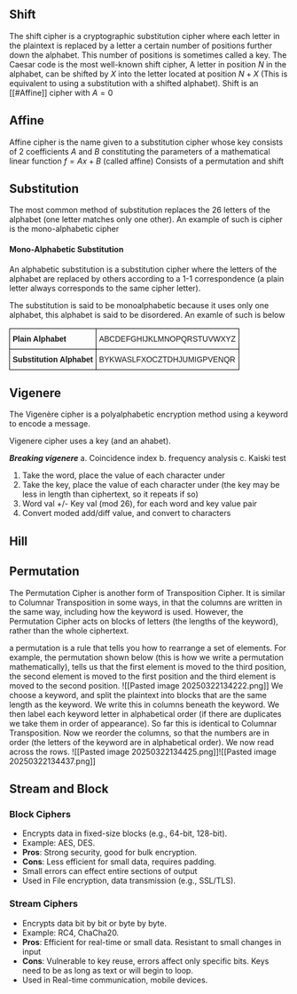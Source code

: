 ## Shift
The shift cipher is a cryptographic substitution cipher where each letter in the plaintext is replaced by a letter a certain number of positions further down the alphabet. This number of positions is sometimes called a key.
The Caesar code is the most well-known shift cipher,
A letter in position $N$ in the alphabet, can be shifted by $X$ into the letter located at position $N+X$ (This is equivalent to using a substitution with a shifted alphabet). Shift is an [[#Affine]] cipher with $A=0$

## Affine
Affine cipher is the name given to a substitution cipher whose key consists of 2 coefficients $A$ and $B$ constituting the parameters of a mathematical linear function $f=Ax+B$ (called affine)
Consists of a permutation and shift

## Substitution
The most common method of substitution replaces the 26 letters of the alphabet (one letter matches only one other). An example of such is cipher is the mono-alphabetic cipher
#### Mono-Alphabetic Substitution
An alphabetic substitution is a substitution cipher where the letters of the alphabet are replaced by others according to a 1-1 correspondence (a plain letter always corresponds to the same cipher letter).

The substitution is said to be monoalphabetic because it uses only one alphabet, this alphabet is said to be disordered. An examle of such is below
<style type="text/css">
.tg  {border-collapse:collapse;border-spacing:0;}
.tg td{border-color:black;border-style:solid;border-width:1px;font-family:Arial, sans-serif;font-size:14px;
  overflow:hidden;padding:10px 5px;word-break:normal;}
.tg th{border-color:black;border-style:solid;border-width:1px;font-family:Arial, sans-serif;font-size:14px;
  font-weight:normal;overflow:hidden;padding:10px 5px;word-break:normal;}
.tg .tg-0lax{text-align:left;vertical-align:top}
</style>
<table class="tg"><thead>
  <tr>
    <th class="tg-0lax"><span style="font-weight:bold">Plain Alphabet</span></th>
    <th class="tg-0lax">ABCDEFGHIJKLMNOPQRSTUVWXYZ</th>
  </tr></thead>
<tbody>
  <tr>
    <td class="tg-0lax"><span style="font-weight:bold">Substitution Alphabet</span></td>
    <td class="tg-0lax">BYKWASLFXOCZTDHJUMIGPVENQR</td>
  </tr>
</tbody>
</table>






## Vigenere
The Vigenère cipher is a polyalphabetic encryption method using a keyword to encode a message.

Vigenere cipher uses a key (and an ahabet).

***Breaking vigenere***
a. Coincidence index
b. frequency analysis
c. Kaiski test

1. Take the word, place the value of each character under
2. Take the key, place the value of each character under (the key may be less in length than ciphertext, so it repeats if so)
3. Word val +/- Key val (mod 26), for each word and key value pair
4. Convert moded add/diff value, and convert to characters 
## Hill

## Permutation
The Permutation Cipher is another form of Transposition Cipher. It is similar to Columnar Transposition in some ways, in that the columns are written in the same way, including how the keyword is used. However, the Permutation Cipher acts on blocks of letters (the lengths of the keyword), rather than the whole ciphertext.

a permutation is a rule that tells you how to rearrange a set of elements. For example, the permutation shown below (this is how we write a permutation mathematically), tells us that the first element is moved to the third position, the second element is moved to the first position and the third element is moved to the second position.
![[Pasted image 20250322134222.png]]
We choose a keyword, and split the plaintext into blocks that are the same length as the keyword. We write this in columns beneath the keyword. We then label each keyword letter in alphabetical order (if there are duplicates we take them in order of appearance). So far this is identical to Columnar Transposition. Now we reorder the columns, so that the numbers are in order (the letters of the keyword are in alphabetical order). We now read across the rows.
![[Pasted image 20250322134425.png]]![[Pasted image 20250322134437.png]]

## Stream and Block
### Block Ciphers
- Encrypts data in fixed-size blocks (e.g., 64-bit, 128-bit).
- Example: AES, DES.
- **Pros**: Strong security, good for bulk encryption.
- **Cons**: Less efficient for small data, requires padding.
- Small errors can effect entire sections of output 
- Used in File encryption, data transmission (e.g., SSL/TLS).

### Stream Ciphers
- Encrypts data bit by bit or byte by byte.
- Example: RC4, ChaCha20.
- **Pros**: Efficient for real-time or small data. Resistant to small changes in input 
- **Cons**: Vulnerable to key reuse, errors affect only specific bits. Keys need to be as long as text or will begin to loop.
- Used in Real-time communication, mobile devices.

